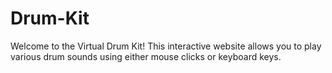 # Drum-Kit
Welcome to the Virtual Drum Kit! This interactive website allows you to play various drum sounds using either mouse clicks or keyboard keys.
